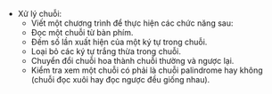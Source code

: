 + Xử lý chuỗi:
    - Viết một chương trình để thực hiện các chức năng sau:
    - Đọc một chuỗi từ bàn phím.
    - Đếm số lần xuất hiện của một ký tự trong chuỗi.
    - Loại bỏ các ký tự trắng thừa trong chuỗi.
    - Chuyển đổi chuỗi hoa thành chuỗi thường và ngược lại.
    - Kiểm tra xem một chuỗi có phải là chuỗi palindrome hay không (chuỗi đọc xuôi hay đọc ngược đều giống nhau).